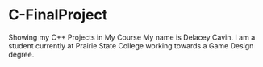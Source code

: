 # C-FinalProject
Showing my C++ Projects in My Course 
My name is Delacey Cavin. I am a student currently at Prairie State College working towards a Game Design degree. 
